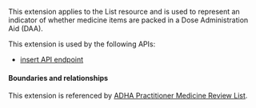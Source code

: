 This extension applies to the List resource and is used to represent an indicator of whether medicine items are packed in a Dose Administration Aid (DAA).

This extension is used by the following APIs:
* [insert API endpoint](StructureDefinition-TBD-1.html)


#### Boundaries and relationships
This extension is referenced by 
[ADHA Practitioner Medicine Review List](StructureDefinition-dh-list-medication-use-pmr-1.html).
